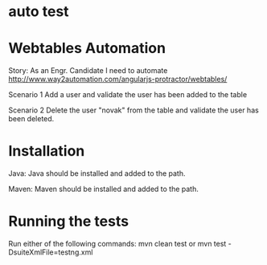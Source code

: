 # auto test

# Webtables Automation

Story:
As an Engr. Candidate
I need to automate http://www.way2automation.com/angularjs-protractor/webtables/

Scenario 1
Add a user and validate the user has been added to the table

Scenario 2
Delete the user "novak" from the table and validate the user has been deleted.

# Installation

Java: Java should be installed and added to the path.

Maven: Maven should be installed and added to the path.

# Running the tests



Run either of the following commands:
mvn clean test
or
mvn test -DsuiteXmlFile=testng.xml
